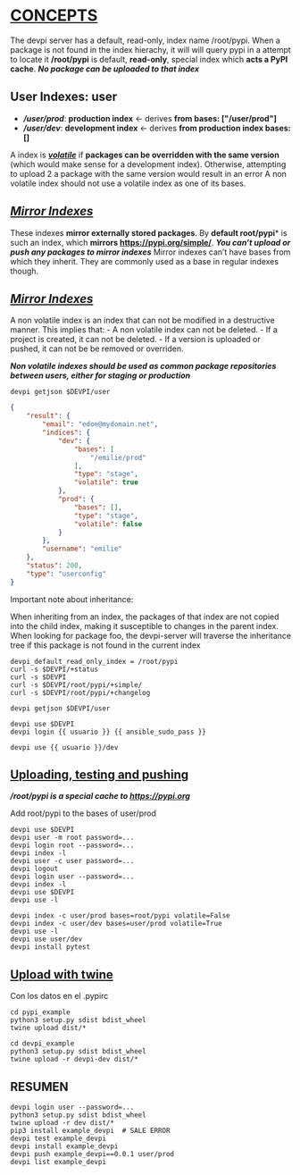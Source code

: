 # [CONCEPTS](https://devpi.net/docs/devpi/devpi/stable/+d/userman/devpi_concepts.html) 
The devpi server has a default, read-only, index name /root/pypi. When a package is not found in the index hierachy, it will will query pypi in a attempt to locate it
**/root/pypi** is default, **read-only**, special index which **acts a PyPI cache**. ***No package can be uploaded to that index***

## User Indexes: user
- ***/user/prod***: **production index** <- derives **from bases: ["/user/prod"]**
- ***/user/dev***: **development index** <- derives **from production index bases: []**

A index is [***volatile***](https://devpi.net/docs/devpi/devpi/stable/+doc/userman/devpi_concepts.html#non-volatile-indexes) if **packages can be overridden with the same version** (which would make sense for a development index). Otherwise, attempting to upload 2 a package with the same version would result in an error
A non volatile index should not use a volatile index as one of its bases.
## [***Mirror Indexes***](https://devpi.net/docs/devpi/devpi/stable/+doc/userman/devpi_concepts.html#non-volatile-indexes)
These indexes **mirror externally stored packages**. By **default root/pypi*** is such an index, which **mirrors https://pypi.org/simple/**.
***You can’t upload or push any packages to mirror indexes***
Mirror indexes can’t have bases from which they inherit. They are commonly used as a base in regular indexes though.
## [***Mirror Indexes***](https://devpi.net/docs/devpi/devpi/stable/+doc/userman/devpi_concepts.html#non-volatile-indexes)
A non volatile index is an index that can not be modified in a destructive manner. This implies that:
    - A non volatile index can not be deleted.
    - If a project is created, it can not be deleted.
    - If a version is uploaded or pushed, it can not be be removed or overriden.

***Non volatile indexes should be used as common package repositories between users, either for staging or production***
```shell script
devpi getjson $DEVPI/user
```
```json
{
    "result": {
        "email": "edoe@mydomain.net",
        "indices": {
            "dev": {
                "bases": [
                    "/emilie/prod"
                ],
                "type": "stage",
                "volatile": true
            },
            "prod": {
                "bases": [],
                "type": "stage",
                "volatile": false
            }
        },
        "username": "emilie"
    },
    "status": 200,
    "type": "userconfig"
}
```
Important note about inheritance:

When inheriting from an index, the packages of that index are not copied into the child index, making it susceptible to changes in the parent index. When looking for package foo, the devpi-server will traverse the inheritance tree if this package is not found in the current index
```shell script
devpi_default_read_only_index = /root/pypi
curl -s $DEVPI/+status
curl -s $DEVPI
curl -s $DEVPI/root/pypi/+simple/
curl -s $DEVPI/root/pypi/+changelog

devpi getjson $DEVPI/user

devpi use $DEVPI
devpi login {{ usuario }} {{ ansible_sudo_pass }}

devpi use {{ usuario }}/dev
````
## [Uploading, testing and pushing](https://devpi.net/docs/devpi/devpi/stable/+d/userman/devpi_packages.html)
***/root/pypi is a special cache to https://pypi.org***

Add root/pypi to the bases of user/prod
````shell script
devpi use $DEVPI
devpi user -m root password=...
devpi login root --password=...
devpi index -l
devpi user -c user password=...
devpi logout
devpi login user --password=...
devpi index -l
devpi use $DEVPI
devpi use -l

devpi index -c user/prod bases=root/pypi volatile=False
devpi index -c user/dev bases=user/prod volatile=True
devpi use -l
devpi use user/dev
devpi install pytest

````
## [Upload with twine](https://stefan.sofa-rockers.org/2017/11/09/getting-started-with-devpi/)
Con los datos en el .pypirc
```shell script
cd pypi_example
python3 setup.py sdist bdist_wheel
twine upload dist/*

cd devpi_example
python3 setup.py sdist bdist_wheel
twine upload -r devpi-dev dist/*
```
## RESUMEN
````shell script
devpi login user --password=...
python3 setup.py sdist bdist_wheel
twine upload -r dev dist/*
pip3 install example_devpi  # SALE ERROR
devpi test example_devpi
devpi install example_devpi
devpi push example_devpi==0.0.1 user/prod
devpi list example_devpi
````
